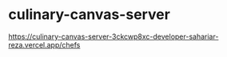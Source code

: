 # culinary-canvas-server

https://culinary-canvas-server-3ckcwp8xc-developer-sahariar-reza.vercel.app/chefs

